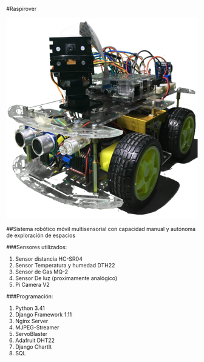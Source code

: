 #Raspirover

![](https://github.com/erhnam/Raspirover/blob/master/media/raspirover.png)


##Sistema robótico móvil multisensorial con capacidad manual y autónoma de exploración de espacios

###Sensores utilizados:

1. Sensor distancia HC-SR04
2. Sensor Temperatura y humedad DTH22
3. Sensor de Gas MQ-2
4. Sensor De luz (proximamente analógico)
6. Pi Camera V2

###Programación:

1. Python 3.41
2. Django Framework 1.11
3. Nginx Server   
4. MJPEG-Streamer
5. ServoBlaster
6. Adafruit DHT22
7. Django ChartIt
8. SQL
